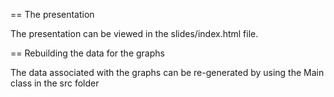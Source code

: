== The presentation

The presentation can be viewed in the slides/index.html file.

== Rebuilding the data for the graphs

The data associated with the graphs can be re-generated by using the Main class in the src folder
